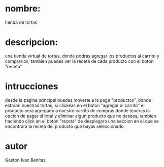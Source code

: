 # nombre: 
tienda de tortas
# descripcion: 
una tienda virtual de tortas, donde podras agregar los productos al carrito y comprarlos, tambien puedes ver la receta de cada producto con el boton "receta"
# intrucciones
desde la pagina principal puedes moverte a la page "productos", donde estaran nuestras tortas, si clickeas en el boton "agregar al carrito" el producto sera agregado a nuestro carrito de compras donde tendras la opcion de pagar el total y eliminar algun producto que no desees, tambien haciendo click en el boton "receta" de desplegara una seccion en el que se encontrara la receta del producto que hayas seleccionado
# autor
Gaston Ivan Benitez